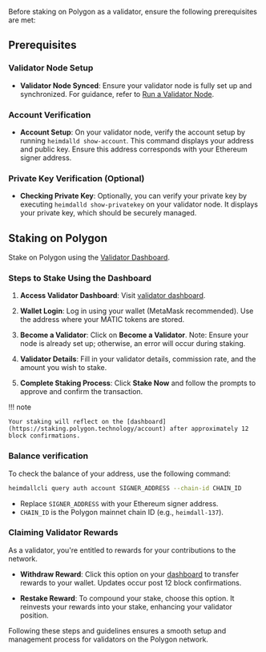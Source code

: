 Before staking on Polygon as a validator, ensure the following prerequisites are met:

## Prerequisites

### Validator Node Setup

- **Validator Node Synced**: Ensure your validator node is fully set up and synchronized. For guidance, refer to [Run a Validator Node](index.md).

### Account Verification

- **Account Setup**: On your validator node, verify the account setup by running `heimdalld show-account`. This command displays your address and public key. Ensure this address corresponds with your Ethereum signer address.

### Private Key Verification (Optional)

- **Checking Private Key**: Optionally, you can verify your private key by executing `heimdalld show-privatekey` on your validator node. It displays your private key, which should be securely managed.

## Staking on Polygon

Stake on Polygon using the [Validator Dashboard](https://staking.polygon.technology/validators/).

### Steps to Stake Using the Dashboard

1. **Access Validator Dashboard**: Visit [validator dashboard](https://staking.polygon.technology/validators/).

2. **Wallet Login**: Log in using your wallet (MetaMask recommended). Use the address where your MATIC tokens are stored.

3. **Become a Validator**: Click on **Become a Validator**. Note: Ensure your node is already set up; otherwise, an error will occur during staking.

4. **Validator Details**: Fill in your validator details, commission rate, and the amount you wish to stake.

5. **Complete Staking Process**: Click **Stake Now** and follow the prompts to approve and confirm the transaction.

!!! note

    Your staking will reflect on the [dashboard](https://staking.polygon.technology/account) after approximately 12 block confirmations.

### Balance verification

To check the balance of your address, use the following command:

```sh
heimdallcli query auth account SIGNER_ADDRESS --chain-id CHAIN_ID
```

- Replace `SIGNER_ADDRESS` with your Ethereum signer address.
- `CHAIN_ID` is the Polygon mainnet chain ID (e.g., `heimdall-137`).

### Claiming Validator Rewards

As a validator, you're entitled to rewards for your contributions to the network.

- **Withdraw Reward**: Click this option on your [dashboard](https://staking.polygon.technology/account) to transfer rewards to your wallet. Updates occur post 12 block confirmations.

- **Restake Reward**: To compound your stake, choose this option. It reinvests your rewards into your stake, enhancing your validator position.

Following these steps and guidelines ensures a smooth setup and management process for validators on the Polygon network.
